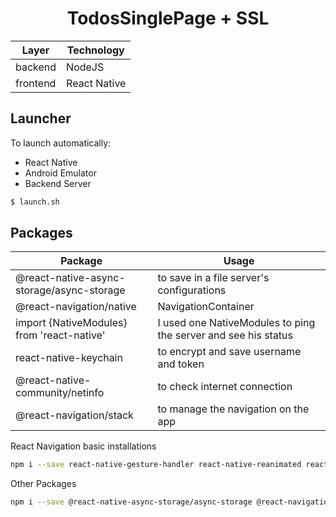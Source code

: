<h1 align="center">TodosSinglePage + SSL</h1>

| Layer | Technology |
| ------------- | ------------- |
| backend | NodeJS |
| frontend | React Native |

## Launcher

To launch automatically:
- React Native
- Android Emulator
- Backend Server

```bash
$ launch.sh
```

## Packages

| Package | Usage |
| ------------- | ------------- |
| @react-native-async-storage/async-storage | to save in a file server's configurations |
| @react-navigation/native | NavigationContainer |
| import {NativeModules} from 'react-native' | I used one NativeModules to ping the server and see his status |
| react-native-keychain | to encrypt and save username and token |
| @react-native-community/netinfo | to check internet connection |
| @react-navigation/stack | to manage the navigation on the app |

React Navigation basic installations
```bash
npm i --save react-native-gesture-handler react-native-reanimated react-native-screens react-native-safe-area-context @react-native-community/masked-view
```
Other Packages
```bash
npm i --save @react-native-async-storage/async-storage @react-navigation/native react-native-keychain @react-native-community/netinfo @react-navigation/stack
```